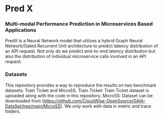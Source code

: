 # Pred X

### Multi-modal Performance Prediction in Microservices Based Applications
PredX is a Neural Network model that utilizes a hybrid Graph Neural Network/Gated Recurrent Unit architecture to predict latency distribution of an API request. Not only do we predict end-to-end latency distribution but also the distribution of individual microservice calls involved in an API request.

### Datasets
This repository provides a way to reproduce the results on two benchmark datasets: Train Ticket and MicroSS.
Train Ticket: Train Ticket dataset is uploaded along with the code in this repository. 
MicroSS: Dataset can be downloaded from (https://github.com/CloudWise-OpenSource/GAIA-DataSet/tree/main/MicroSS). We only work with data in metric and trace folders.
